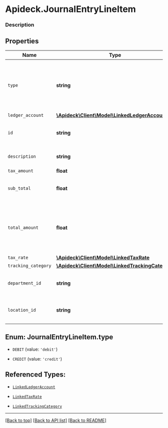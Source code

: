 # Apideck.JournalEntryLineItem

### Description

## Properties
Name | Type | Description | Notes
------------ | ------------- | ------------- | -------------
`type` | **string** | Debit entries are considered positive, and credit entries are considered negative. | 
`ledger_account` | [**\Apideck\Client\Model\LinkedLedgerAccount**](LinkedLedgerAccount.md) |  | 
`id` | **string** | A unique identifier for an object. | [optional] 
`description` | **string** | User defined description | [optional] 
`tax_amount` | **float** | Tax amount | [optional] 
`sub_total` | **float** | Sub-total amount, normally before tax. | [optional] 
`total_amount` | **float** | Debit entries are considered positive, and credit entries are considered negative. | [optional] 
`tax_rate` | [**\Apideck\Client\Model\LinkedTaxRate**](LinkedTaxRate.md) |  | [optional] 
`tracking_category` | [**\Apideck\Client\Model\LinkedTrackingCategory**](LinkedTrackingCategory.md) |  | [optional] 
`department_id` | **string** | A unique identifier for an object. | [optional] 
`location_id` | **string** | A unique identifier for an object. | [optional] 





<a name="TYPE"></a>
## Enum: JournalEntryLineItem.type


* `DEBIT` (value: `'debit'`)

* `CREDIT` (value: `'credit'`)




## Referenced Types:

* [`LinkedLedgerAccount`](LinkedLedgerAccount.md)





* [`LinkedTaxRate`](LinkedTaxRate.md)
* [`LinkedTrackingCategory`](LinkedTrackingCategory.md)



---

[[Back to top]](#) [[Back to API list]](../../../../README.md#documentation-for-api-endpoints) [[Back to README]](../../../../README.md)



